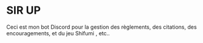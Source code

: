 # SIR UP
Ceci est mon bot Discord pour la gestion des règlements, des citations, des encouragements, et du jeu Shifumi , etc..
